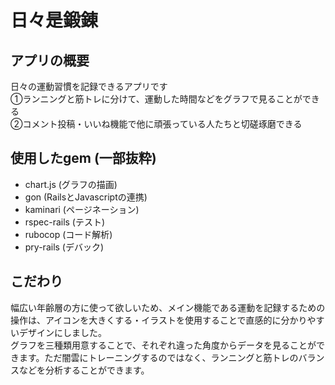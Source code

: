 # 日々是鍛錬

## アプリの概要
日々の運動習慣を記録できるアプリです  
①ランニングと筋トレに分けて、運動した時間などをグラフで見ることができる  
②コメント投稿・いいね機能で他に頑張っている人たちと切磋琢磨できる
## 使用したgem (一部抜粋)
* chart.js (グラフの描画)
* gon (RailsとJavascriptの連携)
* kaminari (ページネーション)
* rspec-rails (テスト)
* rubocop (コード解析)
* pry-rails (デバック)

## こだわり
幅広い年齢層の方に使って欲しいため、メイン機能である運動を記録するための操作は、アイコンを大きくする・イラストを使用することで直感的に分かりやすいデザインにしました。  
グラフを三種類用意することで、それぞれ違った角度からデータを見ることができます。ただ闇雲にトレーニングするのではなく、ランニングと筋トレのバランスなどを分析することができます。